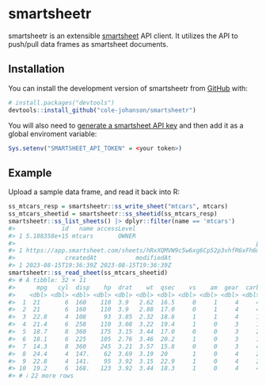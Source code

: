 
<!-- README.md is generated from README.Rmd. Please edit that file -->

# smartsheetr

<!-- badges: start -->
<!-- badges: end -->

smartsheetr is an extensible [smartsheet](https://www.smartsheet.com/)
API client. It utilizes the API to push/pull data frames as smartsheet
documents.

## Installation

You can install the development version of smartsheetr from
[GitHub](https://github.com/) with:

``` r
# install.packages("devtools")
devtools::install_github("cole-johanson/smartsheetr")
```

You will also need to [generate a smartsheet API
key](https://help.smartsheet.com/articles/2482389-generate-API-key) and
then add it as a global enviroment variable:

``` r
Sys.setenv("SMARTSHEET_API_TOKEN" = <your token>)
```

## Example

Upload a sample data frame, and read it back into R:

``` r
ss_mtcars_resp = smartsheetr::ss_write_sheet("mtcars", mtcars)
ss_mtcars_sheetid = smartsheetr::ss_sheetid(ss_mtcars_resp)
smartsheetr::ss_list_sheets() |> dplyr::filter(name == 'mtcars')
#>             id   name accessLevel
#> 1 5.188358e+15 mtcars       OWNER
#>                                                                    permalink
#> 1 https://app.smartsheet.com/sheets/hRxXQMVW9c5w6xg6Cp52p3vhfR6xFh6mX7rcRjg1
#>              createdAt           modifiedAt
#> 1 2023-08-15T19:36:39Z 2023-08-15T19:36:39Z
smartsheetr::ss_read_sheet(ss_mtcars_sheetid)
#> # A tibble: 32 × 11
#>      mpg   cyl  disp    hp  drat    wt  qsec    vs    am  gear  carb
#>    <dbl> <dbl> <dbl> <dbl> <dbl> <dbl> <dbl> <dbl> <dbl> <dbl> <dbl>
#>  1  21       6  160    110  3.9   2.62  16.5     0     1     4     4
#>  2  21       6  160    110  3.9   2.88  17.0     0     1     4     4
#>  3  22.8     4  108     93  3.85  2.32  18.6     1     1     4     1
#>  4  21.4     6  258    110  3.08  3.22  19.4     1     0     3     1
#>  5  18.7     8  360    175  3.15  3.44  17.0     0     0     3     2
#>  6  18.1     6  225    105  2.76  3.46  20.2     1     0     3     1
#>  7  14.3     8  360    245  3.21  3.57  15.8     0     0     3     4
#>  8  24.4     4  147.    62  3.69  3.19  20       1     0     4     2
#>  9  22.8     4  141.    95  3.92  3.15  22.9     1     0     4     2
#> 10  19.2     6  168.   123  3.92  3.44  18.3     1     0     4     4
#> # ℹ 22 more rows
```
